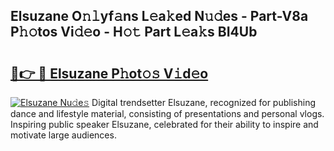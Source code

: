 ## Elsuzane O𝚗𝚕yf𝚊ns L𝚎a𝚔ed N𝚞𝚍es - Part-V8a P𝚑𝚘tos Vi𝚍𝚎o - H𝚘𝚝 Part L𝚎a𝚔s BI4Ub

# <h2><a href="http://kfae0t.oniu.top/?m=Elsuzane">🔗👉 🔴 Elsuzane P𝚑ot𝚘𝚜 V𝚒d𝚎o</a></h2>

[![Elsuzane Nu𝚍e𝚜](https://i.imgur.com/0qMVB7G.gif)](http://kfae0t.oniu.top/?m=Elsuzane)
Digital trendsetter Elsuzane, recognized for publishing dance and lifestyle material, consisting of presentations and personal vlogs. Inspiring public speaker Elsuzane, celebrated for their ability to inspire and motivate large audiences.  
